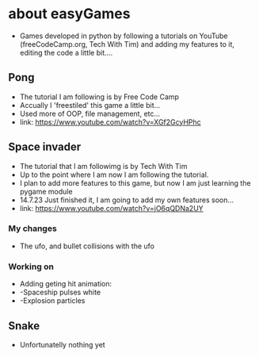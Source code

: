 # about easyGames
 - Games developed in python by following a tutorials on YouTube (freeCodeCamp.org, Tech With Tim) and adding my features to it, editing the code a little bit....
## Pong
- The tutorial I am following is by Free Code Camp
- Accually I 'freestiled' this game a little bit...
- Used more of OOP, file management, etc...
- link: https://www.youtube.com/watch?v=XGf2GcyHPhc
## Space invader
- The tutorial that I am followimg is by Tech With Tim
- Up to the point where I am now I am following the tutorial.
- I plan to add more features to this game, but now I am just learning the pygame module
- 14.7.23 Just finished it, I am going to add my own features soon...
- link: https://www.youtube.com/watch?v=jO6qQDNa2UY
### My changes
- The ufo, and bullet collisions with the ufo
### Working on
- Adding geting hit animation:
- -Spaceship pulses white
- -Explosion particles
## Snake
- Unfortunatelly nothing yet
